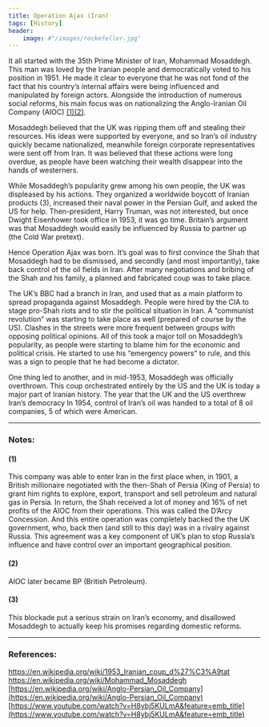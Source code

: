 ```yaml
---
title: Operation Ajax (Iran)
tags: [History]
header:
    image: #"/images/rockefeller.jpg"
---
```

It all started with the 35th Prime Minister of Iran, Mohammad Mosaddegh. This man was loved by the Iranian people and democratically voted to his position in 1951. He made it clear to everyone that he was not fond of the fact that his country’s internal affairs were being influenced and manipulated by foreign actors. Alongside the introduction of numerous social reforms, his main focus was on nationalizing the Anglo-Iranian Oil Company (AIOC) [(1)](#1)[(2)](#2).

Mosaddegh believed that the UK was ripping them off and stealing their resources. His ideas were supported by everyone, and so Iran’s oil industry quickly became nationalized, meanwhile foreign corporate representatives were sent off from Iran. It was believed that these actions were long overdue, as people have been watching their wealth disappear into the hands of westerners.

While Mosaddegh’s popularity grew among his own people, the UK was displeased by his actions. They organized a worldwide boycott of Iranian products (3), increased their naval power in the Persian Gulf, and asked the US for help. Then-president, Harry Truman, was not interested, but once Dwight Eisenhower took office in 1953, it was go time. Britain’s argument was that Mosaddegh would easily be influenced by Russia to partner up (the Cold War pretext).

Hence Operation Ajax was born. It’s goal was to first convince the Shah that Mosaddegh had to be dismissed, and secondly (and most importantly), take back control of the oil fields in Iran. After many negotiations and bribing of the Shah and his family, a planned and fabricated coup was to take place.

The UK’s BBC had a branch in Iran, and used that as a main platform to spread propaganda against Mosaddegh. People were hired by the CIA to stage pro-Shah riots and to stir the political situation in Iran. A “communist revolution” was starting to take place as well (prepared of course by the US). Clashes in the streets were more frequent between groups with opposing political opinions. All of this took a major toll on Mosaddegh’s popularity, as people were starting to blame him for the economic and political crisis. He started to use his “emergency powers” to rule, and this was a sign to people that he had become a dictator.

One thing led to another, and in mid-1953, Mosaddegh was officially overthrown. This coup orchestrated entirely by the US and the UK is today a major part of Iranian history. The year that the UK and the US overthrew Iran’s democracy
In 1954, control of Iran’s oil was handed to a total of 8 oil companies, 5 of which were American.

---

### Notes:

#### (1)  
This company was able to enter Iran in the first place when, in 1901, a British millionaire negotiated with the then-Shah of Persia (King of Persia) to grant him rights to explore, export, transport and sell petroleum and natural gas in Persia. In return, the Shah received a lot of money and 16% of net profits of the AIOC from their operations. This was called the D’Arcy Concession. And this entire operation was completely backed the the UK government, who, back then (and still to this day) was in a rivalry against Russia. This agreement was a key component of UK’s plan to stop Russia’s influence and have control over an important geographical position.

#### (2) 
AIOC later became BP (British Petroleum).

#### (3) 
This blockade put a serious strain on Iran’s economy, and disallowed Mosaddegh to actually keep his promises regarding domestic reforms.
 
---

### References:

<https://en.wikipedia.org/wiki/1953_Iranian_coup_d%27%C3%A9tat>
<https://en.wikipedia.org/wiki/Mohammad_Mosaddegh>
[https://en.wikipedia.org/wiki/Anglo-Persian_Oil_Company](https://en.wikipedia.org/wiki/Anglo-Persian_Oil_Company)
[https://www.youtube.com/watch?v=H8ybj5KULmA&feature=emb_title](https://www.youtube.com/watch?v=H8ybj5KULmA&feature=emb_title)
